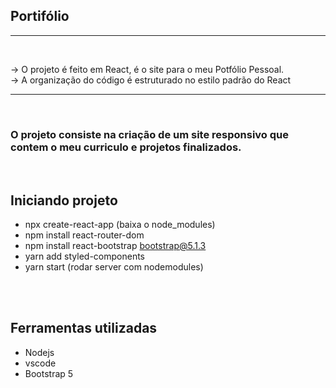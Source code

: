 ## Portifólio
<hr>
<br>

-> O projeto é feito em React, é o site para o meu Potfólio Pessoal.<br>
-> A organização do código é estruturado no estilo padrão do React <br>

<hr>
<br>

### O projeto consiste na criação de um site responsivo que contem o meu curriculo e projetos finalizados. 

<br>


## Iniciando projeto
- npx create-react-app (baixa o node_modules)
- npm install react-router-dom
- npm install react-bootstrap bootstrap@5.1.3
- yarn add styled-components
- yarn start (rodar server com nodemodules)
<br>
<br>

## Ferramentas utilizadas
- Nodejs
- vscode
- Bootstrap 5
<br>
